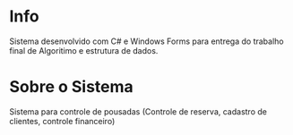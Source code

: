 # Info
Sistema desenvolvido com C# e Windows Forms para entrega do trabalho final de Algoritimo e estrutura de dados.

# Sobre o Sistema
Sistema para controle de pousadas (Controle de reserva, cadastro de clientes, controle financeiro)
